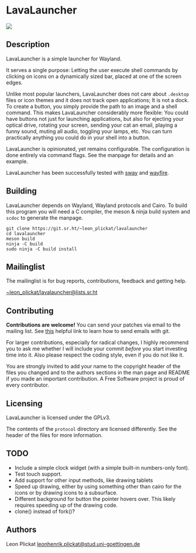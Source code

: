 # LavaLauncher
<img src="https://git.sr.ht/~leon_plickat/lavalauncher/blob/master/.meta/example.jpg">

## Description

LavaLauncher is a simple launcher for Wayland.

It serves a single purpose: Letting the user execute shell commands by clicking
on icons on a dynamically sized bar, placed at one of the screen edges.

Unlike most popular launchers, LavaLauncher does not care about `.desktop`
files or icon themes and it does not track open applications; It is not a dock.
To create a button, you simply provide the path to an image and a shell command.
This makes LavaLauncher considerably more flexible: You could have buttons not
just for launching applications, but also for ejecting your optical drive,
rotating your screen, sending your cat an email, playing a funny sound, muting
all audio, toggling your lamps, etc. You can turn practically anything you could
do in your shell into a button.

LavaLauncher is opinionated, yet remains configurable. The configuration is done
entirely via command flags. See the manpage for details and an example.

LavaLauncher has been successfully tested with [sway](https://github.com/swaywm/sway)
and [wayfire](https://github.com/WayfireWM/wayfire).


## Building

LavaLauncher depends on Wayland, Wayland protocols and Cairo. To build
this program you will need a C compiler, the meson & ninja build system and
`scdoc` to generate the manpage.

    git clone https://git.sr.ht/~leon_plickat/lavalauncher
    cd lavalauncher
    meson build
    ninja -C build
    sudo ninja -C build install


## Mailinglist

The mailinglist is for bug reports, contributions, feedback and getting help.

[~leon_plickat/lavalauncher@lists.sr.ht](mailto:~leon_plickat/lavalauncher@lists.sr.ht)


## Contributing

**Contributions are welcome!** You can send your patches via email to the
mailing list. See [this](https://git-send-email.io/) helpful link to learn how
to send emails with git.

For larger contributions, especially for radical changes, I highly recommend you
to ask me whether I will include your commit *before* you start investing time
into it. Also please respect the coding style, even if you do not like it.

You are strongly invited to add your name to the copyright header of the files
you changed and to the authors sections in the man page and README if you made
an important contribution. A Free Software project is proud of every contributor.


## Licensing

LavaLauncher is licensed under the GPLv3.

The contents of the `protocol` directory are licensed differently.  See the
header of the files for more information.


## TODO

* Include a simple clock widget (with a simple built-in numbers-only font).
* Test touch support.
* Add support for other input methods, like drawing tablets
* Speed up drawing, either by using something other than cairo for the icons or
  by drawing icons to a subsurface.
* Different background for button the pointer hovers over. This likely requires
  speeding up of the drawing code.
* clone() instead of fork()?


## Authors

Leon Plickat <leonhenrik.plickat@stud.uni-goettingen.de>
